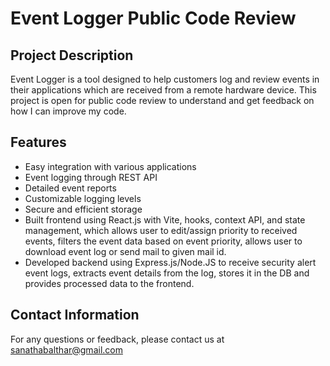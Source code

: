 # Event Logger Public Code Review

## Project Description
Event Logger is a tool designed to help customers log and review events in their applications which are received from a remote hardware device. This project is open for public code review to understand and get feedback on how I can improve my code.

## Features
- Easy integration with various applications
- Event logging through REST API
- Detailed event reports
- Customizable logging levels
- Secure and efficient storage
- Built frontend using React.js with Vite, hooks, context API, and state management, which allows user to edit/assign priority to received events, filters the event data based on event priority, allows user to download event log or send mail to given mail id.
- Developed backend using Express.js/Node.JS to receive security alert event logs, extracts event details from 
the log, stores it in the DB and provides processed data to the frontend.


## Contact Information
For any questions or feedback, please contact us at sanathabalthar@gmail.com
